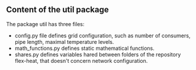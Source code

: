 ## Content of the util package 

The package util has three files:
- config.py file defines grid configuration, such as number of consumers, pipe length, maximal temperature levels.
- math_functions.py defines static mathematical functions.
- shares.py defines variables hared between folders of the repository flex-heat, that doesn't concern network configuration.

